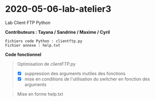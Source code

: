 # 2020-05-06-lab-atelier3
Lab Client FTP Python

**Contributeurs : Tayana / Sandrine / Maxime / Cyril**

```
Fichiers code Python : clientftp.py
Fichier annexe : help.txt
```

**Code fonctionnel**

> Optimisation de *clientFTP.py* 
>   - [x] suppression des arguments inutiles des fonctions
>   - [x] mise en conditions de l'utilisation du switcher en fonction des arguments

> Mise en forme help.txt





